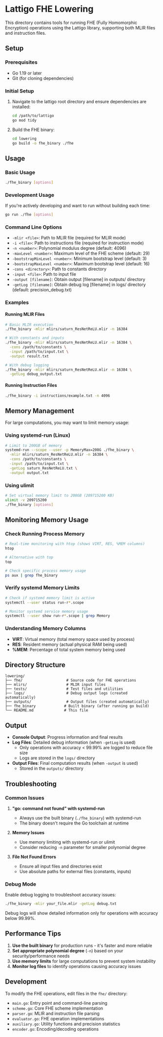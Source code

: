 # Lattigo FHE Lowering

This directory contains tools for running FHE (Fully Homomorphic Encryption) operations using the Lattigo library, supporting both MLIR files and instruction files.

## Setup

### Prerequisites
- Go 1.19 or later
- Git (for cloning dependencies)

### Initial Setup
1. Navigate to the lattigo root directory and ensure dependencies are installed:
   ```bash
   cd /path/to/lattigo
   go mod tidy
   ```

2. Build the FHE binary:
   ```bash
   cd lowering
   go build -o fhe_binary ./fhe
   ```

## Usage

### Basic Usage
```bash
./fhe_binary [options]
```

### Development Usage
If you're actively developing and want to run without building each time:
```bash
go run ./fhe [options]
```

### Command Line Options

- `-mlir <file>`: Path to MLIR file (required for MLIR mode)
- `-i <file>`: Path to instructions file (required for instruction mode)
- `-n <number>`: Polynomial modulus degree (default: 4096)
- `-maxLevel <number>`: Maximum level of the FHE scheme (default: 29)
- `-bootstrapMinLevel <number>`: Minimum bootstrap level (default: 3)
- `-bootstrapMaxLevel <number>`: Maximum bootstrap level (default: 16)
- `-cons <directory>`: Path to constants directory
- `-input <file>`: Path to input file
- `-output [filename]`: Obtain output [filename] in outputs/ directory
- `-getLog [filename]`: Obtain debug log [filename] in logs/ directory (default: precision_debug.txt)

### Examples

#### Running MLIR Files
```bash
# Basic MLIR execution
./fhe_binary -mlir mlirs/saturn_ResNetReLU.mlir -n 16384

# With constants and inputs
./fhe_binary -mlir mlirs/saturn_ResNetReLU.mlir -n 16384 \
  -cons /path/to/constants \
  -input /path/to/input.txt \
  -output result.txt

# With debug logging
./fhe_binary -mlir mlirs/saturn_ResNetReLU.mlir -n 16384 \
  -getLog debug_output.txt
```

#### Running Instruction Files
```bash
./fhe_binary -i instructions/example.txt -n 4096
```

## Memory Management

For large computations, you may want to limit memory usage:

### Using systemd-run (Linux)
```bash
# Limit to 200GB of memory
systemd-run --scope --user -p MemoryMax=200G ./fhe_binary \
  -mlir mlirs/saturn_ResNetReLU.mlir -n 16384 \
  -cons /path/to/constants \
  -input /path/to/input.txt \
  -getLog saturn_ResNetReLU.txt \
  -output output.txt
```

### Using ulimit
```bash
# Set virtual memory limit to 200GB (209715200 KB)
ulimit -v 209715200
./fhe_binary [options]
```

## Monitoring Memory Usage

### Check Running Process Memory
```bash
# Real-time monitoring with htop (shows VIRT, RES, %MEM columns)
htop

# Alternative with top
top

# Check specific process memory usage
ps aux | grep fhe_binary
```

### Verify systemd Memory Limits
```bash
# Check if systemd memory limit is active
systemctl --user status run-r*.scope

# Monitor systemd service memory usage
systemctl --user show run-r*.scope | grep Memory
```

### Understanding Memory Columns
- **VIRT**: Virtual memory (total memory space used by process)
- **RES**: Resident memory (actual physical RAM being used)
- **%MEM**: Percentage of total system memory being used

## Directory Structure

```
lowering/
├── fhe/                    # Source code for FHE operations
├── mlirs/                  # MLIR input files
├── tests/                  # Test files and utilities
├── logs/                   # Debug output logs (created automatically)
├── outputs/                # Output files (created automatically)
├── fhe_binary             # Built binary (after running go build)
└── README.md              # This file
```

## Output

- **Console Output**: Progress information and final results
- **Log Files**: Detailed debug information (when `-getLog` is used)
  - Only operations with accuracy < 99.99% are logged to reduce file size
  - Logs are stored in the `logs/` directory
- **Output Files**: Final computation results (when `-output` is used)
  - Stored in the `outputs/` directory

## Troubleshooting

### Common Issues

1. **"go: command not found" with systemd-run**
   - Always use the built binary (`./fhe_binary`) with systemd-run
   - The binary doesn't require the Go toolchain at runtime

2. **Memory Issues**
   - Use memory limiting with systemd-run or ulimit
   - Consider reducing `-n` parameter for smaller polynomial degree

3. **File Not Found Errors**
   - Ensure all input files and directories exist
   - Use absolute paths for external files (constants, inputs)

### Debug Mode

Enable debug logging to troubleshoot accuracy issues:
```bash
./fhe_binary -mlir your_file.mlir -getLog debug.txt
```

Debug logs will show detailed information only for operations with accuracy below 99.99%.

## Performance Tips

1. **Use the built binary** for production runs - it's faster and more reliable
2. **Set appropriate polynomial degree** (`-n`) based on your security/performance needs
3. **Use memory limits** for large computations to prevent system instability
4. **Monitor log files** to identify operations causing accuracy issues

## Development

To modify the FHE operations, edit files in the `fhe/` directory:
- `main.go`: Entry point and command-line parsing
- `scheme.go`: Core FHE scheme implementation
- `parser.go`: MLIR and instruction file parsing
- `evaluator.go`: FHE operation implementations
- `auxiliary.go`: Utility functions and precision statistics
- `encoder.go`: Encoding/decoding operations 